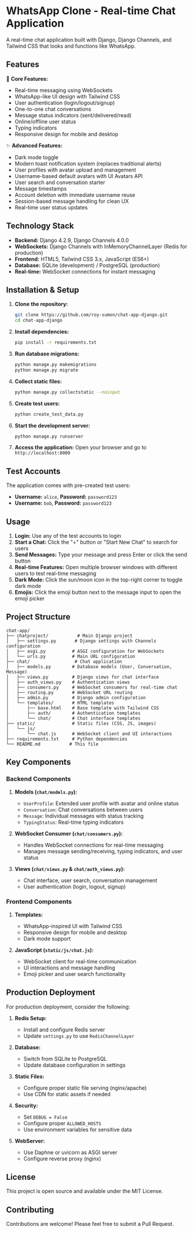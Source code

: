 # WhatsApp Clone - Real-time Chat Application

A real-time chat application built with Django, Django Channels, and Tailwind CSS that looks and functions like WhatsApp.

## Features

🚀 **Core Features:**
- Real-time messaging using WebSockets
- WhatsApp-like UI design with Tailwind CSS
- User authentication (login/logout/signup)
- One-to-one chat conversations
- Message status indicators (sent/delivered/read)
- Online/offline user status
- Typing indicators
- Responsive design for mobile and desktop

✨ **Advanced Features:**
- Dark mode toggle
- Modern toast notification system (replaces traditional alerts)
- User profiles with avatar upload and management
- Username-based default avatars with UI Avatars API
- User search and conversation starter
- Message timestamps
- Account deletion with immediate username reuse
- Session-based message handling for clean UX
- Real-time user status updates

## Technology Stack

- **Backend:** Django 4.2.9, Django Channels 4.0.0
- **WebSockets:** Django Channels with InMemoryChannelLayer (Redis for production)
- **Frontend:** HTML5, Tailwind CSS 3.x, JavaScript (ES6+)
- **Database:** SQLite (development) / PostgreSQL (production)
- **Real-time:** WebSocket connections for instant messaging

## Installation & Setup

1. **Clone the repository:**
   ```bash
   git clone https://github.com/roy-sumon/chat-app-django.git
   cd chat-app-django
   ```

2. **Install dependencies:**
   ```bash
   pip install -r requirements.txt
   ```

3. **Run database migrations:**
   ```bash
   python manage.py makemigrations
   python manage.py migrate
   ```

4. **Collect static files:**
   ```bash
   python manage.py collectstatic --noinput
   ```

5. **Create test users:**
   ```bash
   python create_test_data.py
   ```

6. **Start the development server:**
   ```bash
   python manage.py runserver
   ```

7. **Access the application:**
   Open your browser and go to `http://localhost:8000`

## Test Accounts

The application comes with pre-created test users:

- **Username:** `alice`, **Password:** `password123`
- **Username:** `bob`, **Password:** `password123`

## Usage

1. **Login:** Use any of the test accounts to login
2. **Start a Chat:** Click the "+" button or "Start New Chat" to search for users
3. **Send Messages:** Type your message and press Enter or click the send button
4. **Real-time Features:** Open multiple browser windows with different users to test real-time messaging
5. **Dark Mode:** Click the sun/moon icon in the top-right corner to toggle dark mode
6. **Emojis:** Click the emoji button next to the message input to open the emoji picker

## Project Structure

```
chat-app/
├── chatproject/           # Main Django project
│   ├── settings.py       # Django settings with Channels configuration
│   ├── asgi.py          # ASGI configuration for WebSockets
│   └── urls.py          # Main URL configuration
├── chat/                 # Chat application
│   ├── models.py        # Database models (User, Conversation, Message)
│   ├── views.py         # Django views for chat interface
│   ├── auth_views.py    # Authentication views
│   ├── consumers.py     # WebSocket consumers for real-time chat
│   ├── routing.py       # WebSocket URL routing
│   ├── admin.py         # Django admin configuration
│   └── templates/       # HTML templates
│       ├── base.html    # Base template with Tailwind CSS
│       ├── auth/        # Authentication templates
│       └── chat/        # Chat interface templates
├── static/              # Static files (CSS, JS, images)
│   └── js/
│       └── chat.js      # WebSocket client and UI interactions
├── requirements.txt     # Python dependencies
└── README.md           # This file
```

## Key Components

### Backend Components

1. **Models (`chat/models.py`):**
   - `UserProfile`: Extended user profile with avatar and online status
   - `Conversation`: Chat conversations between users
   - `Message`: Individual messages with status tracking
   - `TypingStatus`: Real-time typing indicators

2. **WebSocket Consumer (`chat/consumers.py`):**
   - Handles WebSocket connections for real-time messaging
   - Manages message sending/receiving, typing indicators, and user status

3. **Views (`chat/views.py` & `chat/auth_views.py`):**
   - Chat interface, user search, conversation management
   - User authentication (login, logout, signup)

### Frontend Components

1. **Templates:**
   - WhatsApp-inspired UI with Tailwind CSS
   - Responsive design for mobile and desktop
   - Dark mode support

2. **JavaScript (`static/js/chat.js`):**
   - WebSocket client for real-time communication
   - UI interactions and message handling
   - Emoji picker and user search functionality

## Production Deployment

For production deployment, consider the following:

1. **Redis Setup:**
   - Install and configure Redis server
   - Update `settings.py` to use `RedisChannelLayer`

2. **Database:**
   - Switch from SQLite to PostgreSQL
   - Update database configuration in settings

3. **Static Files:**
   - Configure proper static file serving (nginx/apache)
   - Use CDN for static assets if needed

4. **Security:**
   - Set `DEBUG = False`
   - Configure proper `ALLOWED_HOSTS`
   - Use environment variables for sensitive data

5. **WebServer:**
   - Use Daphne or uvicorn as ASGI server
   - Configure reverse proxy (nginx)

## License

This project is open source and available under the MIT License.

## Contributing

Contributions are welcome! Please feel free to submit a Pull Request.
